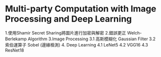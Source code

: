 # Multi-party Computation with Image Processing and Deep Learning

1.使用Shamir Secret Sharing將圖片進行加密與解密
2.錯誤更正 Welch-Berlekamp Algorithm
3.Image Processing
  3.1 高斯模糊化 Gaussian Filter
  3.2 索伯運算子 Sobel (邊緣檢測)
4. Deep Learning
  4.1 LeNet5
  4.2 VGG16
  4.3 ResNet18
